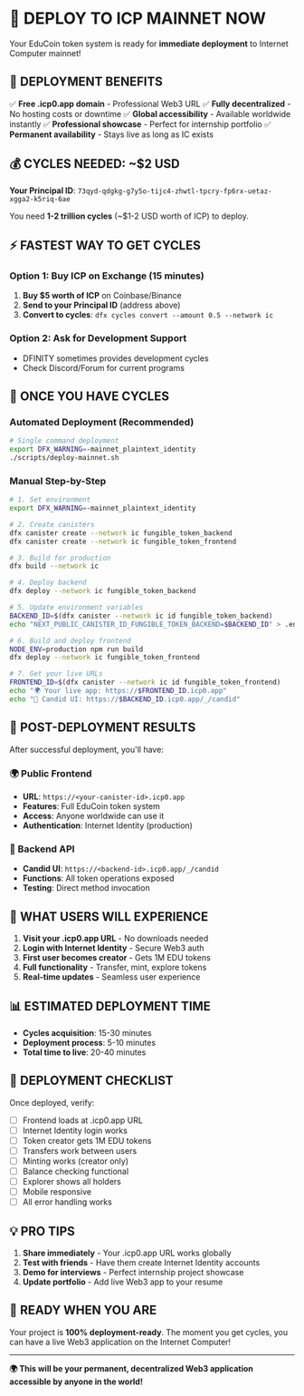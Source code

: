 # 🚀 **DEPLOY TO ICP MAINNET NOW**

Your EduCoin token system is ready for **immediate deployment** to Internet Computer mainnet!

## 🎯 **DEPLOYMENT BENEFITS**

✅ **Free .icp0.app domain** - Professional Web3 URL
✅ **Fully decentralized** - No hosting costs or downtime
✅ **Global accessibility** - Available worldwide instantly
✅ **Professional showcase** - Perfect for internship portfolio
✅ **Permanent availability** - Stays live as long as IC exists

## 💰 **CYCLES NEEDED: ~$2 USD**

**Your Principal ID**: `73qyd-qdgkg-g7y5o-tijc4-zhwtl-tpcry-fp6rx-uetaz-xgga2-k5riq-6ae`

You need **1-2 trillion cycles** (~$1-2 USD worth of ICP) to deploy.

## ⚡ **FASTEST WAY TO GET CYCLES**

### **Option 1: Buy ICP on Exchange (15 minutes)**
1. **Buy $5 worth of ICP** on Coinbase/Binance
2. **Send to your Principal ID** (address above)
3. **Convert to cycles**: `dfx cycles convert --amount 0.5 --network ic`

### **Option 2: Ask for Development Support**
- DFINITY sometimes provides development cycles
- Check Discord/Forum for current programs

## 🎯 **ONCE YOU HAVE CYCLES**

### **Automated Deployment (Recommended)**
```bash
# Single command deployment
export DFX_WARNING=-mainnet_plaintext_identity
./scripts/deploy-mainnet.sh
```

### **Manual Step-by-Step**
```bash
# 1. Set environment
export DFX_WARNING=-mainnet_plaintext_identity

# 2. Create canisters
dfx canister create --network ic fungible_token_backend
dfx canister create --network ic fungible_token_frontend

# 3. Build for production
dfx build --network ic

# 4. Deploy backend
dfx deploy --network ic fungible_token_backend

# 5. Update environment variables
BACKEND_ID=$(dfx canister --network ic id fungible_token_backend)
echo "NEXT_PUBLIC_CANISTER_ID_FUNGIBLE_TOKEN_BACKEND=$BACKEND_ID" > .env.production

# 6. Build and deploy frontend
NODE_ENV=production npm run build
dfx deploy --network ic fungible_token_frontend

# 7. Get your live URLs
FRONTEND_ID=$(dfx canister --network ic id fungible_token_frontend)
echo "🌍 Your live app: https://$FRONTEND_ID.icp0.app"
echo "🔧 Candid UI: https://$BACKEND_ID.icp0.app/_/candid"
```

## 🌟 **POST-DEPLOYMENT RESULTS**

After successful deployment, you'll have:

### **🌍 Public Frontend**
- **URL**: `https://<your-canister-id>.icp0.app`
- **Features**: Full EduCoin token system
- **Access**: Anyone worldwide can use it
- **Authentication**: Internet Identity (production)

### **🔧 Backend API**
- **Candid UI**: `https://<backend-id>.icp0.app/_/candid`
- **Functions**: All token operations exposed
- **Testing**: Direct method invocation

## 🎉 **WHAT USERS WILL EXPERIENCE**

1. **Visit your .icp0.app URL** - No downloads needed
2. **Login with Internet Identity** - Secure Web3 auth
3. **First user becomes creator** - Gets 1M EDU tokens
4. **Full functionality** - Transfer, mint, explore tokens
5. **Real-time updates** - Seamless user experience

## 📊 **ESTIMATED DEPLOYMENT TIME**

- **Cycles acquisition**: 15-30 minutes
- **Deployment process**: 5-10 minutes
- **Total time to live**: 20-40 minutes

## 🎯 **DEPLOYMENT CHECKLIST**

Once deployed, verify:
- [ ] Frontend loads at .icp0.app URL
- [ ] Internet Identity login works
- [ ] Token creator gets 1M EDU tokens
- [ ] Transfers work between users
- [ ] Minting works (creator only)
- [ ] Balance checking functional
- [ ] Explorer shows all holders
- [ ] Mobile responsive
- [ ] All error handling works

## 💡 **PRO TIPS**

1. **Share immediately** - Your .icp0.app URL works globally
2. **Test with friends** - Have them create Internet Identity accounts
3. **Demo for interviews** - Perfect internship project showcase
4. **Update portfolio** - Add live Web3 app to your resume

## 🚀 **READY WHEN YOU ARE**

Your project is **100% deployment-ready**. The moment you get cycles, you can have a live Web3 application on the Internet Computer!

---

**🌍 This will be your permanent, decentralized Web3 application accessible by anyone in the world!**

